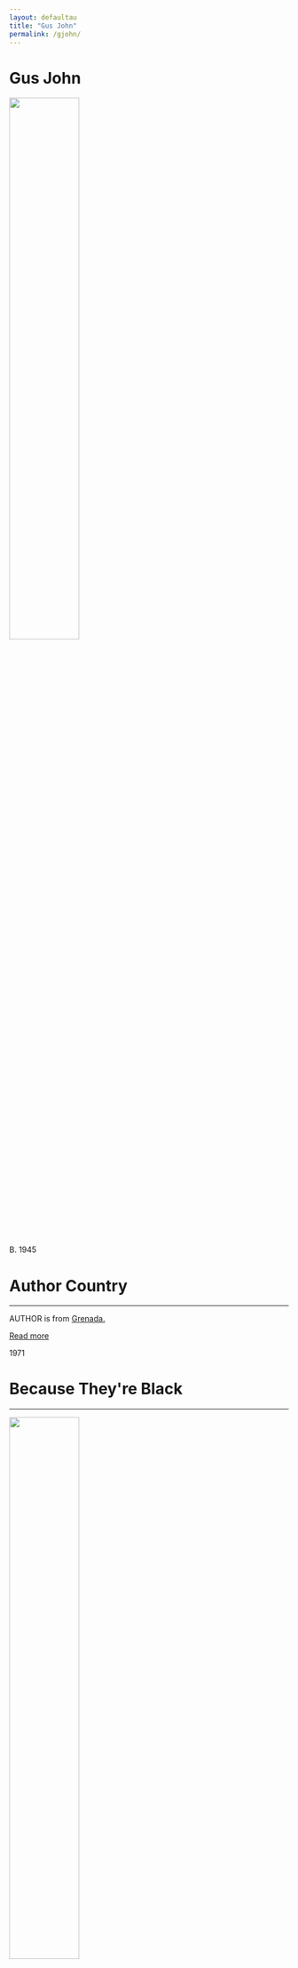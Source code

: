 ```yaml
---
layout: defaultau
title: "Gus John"
permalink: /gjohn/
---
```

<!-- partial:index.partial.html -->
<div class="content">
    <h1>Gus John</h1>
    <div class="quote">
        <div><img src="http://t0.gstatic.com/licensed-image?q=tbn:ANd9GcSbr837zLbyzRWCRs_3dMuY_-n1Yh3l-FFmJz6Xv1S2MLUNYcgZSck7Sjyk-bQaXdK61K9MkLw5UdEJp3o" height="50%" width = "50%" class="logo"></div>
    </div>
    <div class="timeline">
        <div style="padding-bottom:100px;"></div>
        <div class="block">
             <div class="date right"><p class="right"> B. 1945 </p></div>
            <div class="dot"></div>
            <div class="left first">
            <div class="author_country">
                <h1>Author Country</h1><hr>
          <div class="aclocation">  <p>AUTHOR is from <a href="{{ site.baseurl }}/27">Grenada.</a></p></div>
              <div class="acreadmore">  <a href="https://en.wikipedia.org/wiki/Gus_John" target="_blank">Read more</a></div>
            </div>
            </div>
        <div class="block">
            <div class="date left"><p class="left">1971</p></div>
            <div class="dot"></div>
            <div class="right">
                <h1>Because They're Black</h1><hr>
                <p><img src="https://m.media-amazon.com/images/I/61eEvpt-jaL._SY291_BO1,204,203,200_QL40_FMwebp_.jpg" height="50%" width = "50%"></p>
                <p>
                Language: English<br/>
                Publisher: Penguin Books<br/>
                Pub_location: Harmondsworth, LDN, England<br/>
                Genre: Fiction (Short Story Collection)<br/>
                Length: 204<br/>                   </p>
            </div>
        </div>
<!-- partial -->
  <script src='https://cdnjs.cloudflare.com/ajax/libs/jquery/3.1.1/jquery.min.js'></script><script  src="assets/js/authorscript.js"></script>
